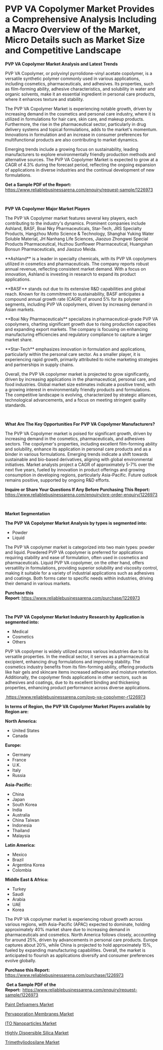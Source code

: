 <p><h1>PVP VA Copolymer Market Provides a Comprehensive Analysis Including a Macro Overview of the Market, Micro Details such as Market Size and Competitive Landscape</h1></p><p><strong>PVP VA Copolymer Market Analysis and Latest Trends</strong></p>
<p><p>PVP VA Copolymer, or polyvinyl pyrrolidone-vinyl acetate copolymer, is a versatile synthetic polymer commonly used in various applications, including cosmetics, pharmaceuticals, and adhesives. Its properties, such as film-forming ability, adhesive characteristics, and solubility in water and organic solvents, make it an essential ingredient in personal care products, where it enhances texture and stability.</p><p>The PVP VA Copolymer Market is experiencing notable growth, driven by increasing demand in the cosmetics and personal care industry, where it is utilized in formulations for hair care, skin care, and makeup products. Furthermore, the rise in the pharmaceutical sector, particularly in drug delivery systems and topical formulations, adds to the market's momentum. Innovations in formulation and an increase in consumer preferences for multifunctional products are also contributing to market dynamics.</p><p>Emerging trends include a growing focus on sustainability, leading manufacturers to explore environmentally friendly production methods and alternative sources. The PVP VA Copolymer Market is expected to grow at a CAGR of 4.3% during the forecast period, reflecting the ongoing expansion of applications in diverse industries and the continual development of new formulations.</p></p>
<p><strong>Get a Sample PDF of the Report:&nbsp;</strong> <a href="https://www.reliablebusinessarena.com/enquiry/request-sample/1226973?utm_campaign=2130&utm_medium=2&utm_source=Github&utm_content=ia&utm_term=30012025&utm_id=pvp-va-copolymer">https://www.reliablebusinessarena.com/enquiry/request-sample/1226973</a></p>
<p>&nbsp;</p>
<p><strong>PVP VA Copolymer Major Market Players</strong></p>
<p><p>The PVP VA Copolymer market features several key players, each contributing to the industry's dynamics. Prominent companies include Ashland, BASF, Boai Nky Pharmaceuticals, Star-Tech, JRS Specialty Products, Hangzhou Motto Science & Technology, Shanghai Yuking Water Soluble Material, JH Nanhang Life Sciences, Jiaozuo Zhongwei Special Products Pharmaceutical, Huzhou Sunflower Pharmaceutical, Huangshan Bonsun Pharmaceuticals, and Jiaozuo Meida.</p><p>**Ashland** is a leader in specialty chemicals, with its PVP VA copolymers utilized in cosmetics and pharmaceuticals. The company reports robust annual revenue, reflecting consistent market demand. With a focus on innovation, Ashland is investing in research to expand its product applications.</p><p>**BASF** stands out due to its extensive R&D capabilities and global reach. Known for its commitment to sustainability, BASF anticipates a compound annual growth rate (CAGR) of around 5% for its polymer segments, including PVP VA copolymers, driven by increasing demand in Asian markets.</p><p>**Boai Nky Pharmaceuticals** specializes in pharmaceutical-grade PVP VA copolymers, charting significant growth due to rising production capacities and expanding export markets. The company is focusing on enhancing manufacturing efficiencies and regulatory compliance to capture a larger market share.</p><p>**Star-Tech** emphasizes innovation in formulation and applications, particularly within the personal care sector. As a smaller player, it is experiencing rapid growth, primarily attributed to niche marketing strategies and partnerships in supply chains.</p><p>Overall, the PVP VA copolymer market is projected to grow significantly, driven by increasing applications in the pharmaceutical, personal care, and food industries. Global market size estimates indicate a positive trend, with a growing interest in environmentally friendly products and formulations. The competitive landscape is evolving, characterized by strategic alliances, technological advancements, and a focus on meeting stringent quality standards.</p></p>
<p>&nbsp;</p>
<p><strong>What Are The Key Opportunities For PVP VA Copolymer Manufacturers?</strong></p>
<p><p>The PVP VA Copolymer market is poised for significant growth, driven by increasing demand in the cosmetics, pharmaceuticals, and adhesives sectors. The copolymer's properties, including excellent film-forming ability and solubility, enhance its application in personal care products and as a binder in various formulations. Emerging trends indicate a shift towards sustainable and bio-based derivatives, aligning with global environmental initiatives. Market analysts project a CAGR of approximately 5-7% over the next five years, fueled by innovation in product offerings and growing consumption in developing regions, particularly Asia-Pacific. Future outlook remains positive, supported by ongoing R&D efforts.</p></p>
<p><strong>Inquire or Share Your Questions If Any Before Purchasing This Report:</strong> <a href="https://www.reliablebusinessarena.com/enquiry/pre-order-enquiry/1226973?utm_campaign=2130&utm_medium=2&utm_source=Github&utm_content=ia&utm_term=30012025&utm_id=pvp-va-copolymer">https://www.reliablebusinessarena.com/enquiry/pre-order-enquiry/1226973</a></p>
<p>&nbsp;</p>
<p><strong>Market Segmentation</strong></p>
<p><strong>The PVP VA Copolymer Market Analysis by types is segmented into:</strong></p>
<p><ul><li>Powder</li><li>Liquid</li></ul></p>
<p><p>The PVP VA copolymer market is categorized into two main types: powder and liquid. Powdered PVP VA copolymer is preferred for applications requiring stability and ease of formulation, often used in cosmetics and pharmaceuticals. Liquid PVP VA copolymer, on the other hand, offers versatility in formulations, providing superior solubility and viscosity control, making it suitable for a variety of industrial applications such as adhesives and coatings. Both forms cater to specific needs within industries, driving their demand in various markets.</p></p>
<p><strong>Purchase this Report:&nbsp;</strong><a href="https://www.reliablebusinessarena.com/purchase/1226973?utm_campaign=2130&utm_medium=2&utm_source=Github&utm_content=ia&utm_term=30012025&utm_id=pvp-va-copolymer">https://www.reliablebusinessarena.com/purchase/1226973</a></p>
<p>&nbsp;</p>
<p><strong>The PVP VA Copolymer Market Industry Research by Application is segmented into:</strong></p>
<p><ul><li>Medical</li><li>Cosmetics</li><li>Others</li></ul></p>
<p><p>PVP VA copolymer is widely utilized across various industries due to its versatile properties. In the medical sector, it serves as a pharmaceutical excipient, enhancing drug formulations and improving stability. The cosmetics industry benefits from its film-forming ability, offering products like hair gels and skincare items increased adhesion and moisture retention. Additionally, the copolymer finds applications in other sectors, such as adhesives and coatings, due to its excellent binding and thickening properties, enhancing product performance across diverse applications.</p></p>
<p><a href="https://www.reliablebusinessarena.com/pvp-va-copolymer-r1226973?utm_campaign=2130&utm_medium=2&utm_source=Github&utm_content=ia&utm_term=30012025&utm_id=pvp-va-copolymer">&nbsp;https://www.reliablebusinessarena.com/pvp-va-copolymer-r1226973</a></p>
<p><strong>In terms of Region, the PVP VA Copolymer Market Players available by Region are:</strong></p>
<p>
    <p> <strong> North America: </strong>
        <ul>
            <li>United States</li>
            <li>Canada</li>
        </ul>
        </p> 
    <p> <strong> Europe: </strong>
        <ul>
            <li>Germany</li>
            <li>France</li>
            <li>U.K.</li>
            <li>Italy</li>
            <li>Russia</li>
        </ul>
        </p> 
    <p> <strong> Asia-Pacific: </strong>
        <ul>
            <li>China</li>
            <li>Japan</li>
            <li>South Korea</li>
            <li>India</li>
            <li>Australia</li>
            <li>China Taiwan</li>
            <li>Indonesia</li>
            <li>Thailand</li>
            <li>Malaysia</li>
        </ul>
        </p> 
    <p> <strong> Latin America: </strong>
        <ul>
            <li>Mexico</li>
            <li>Brazil</li>
            <li>Argentina Korea</li>
            <li>Colombia</li>
        </ul>
        </p> 
    <p> <strong> Middle East & Africa: </strong>
        <ul>
            <li>Turkey</li>
            <li>Saudi</li>
            <li>Arabia</li>
            <li>UAE</li>
            <li>Korea</li>
        </ul>
    </p>
    </p>
<p><p>The PVP VA copolymer market is experiencing robust growth across various regions, with Asia-Pacific (APAC) expected to dominate, holding approximately 40% market share due to increasing demand in pharmaceuticals and cosmetics. North America follows closely, accounting for around 25%, driven by advancements in personal care products. Europe captures about 20%, while China is projected to hold approximately 15%, fueled by expanding manufacturing capabilities. Overall, the market is anticipated to flourish as applications diversify and consumer preferences evolve globally.</p></p>
<p><strong>Purchase this Report: </strong><a href="https://www.reliablebusinessarena.com/purchase/1226973?utm_campaign=2130&utm_medium=2&utm_source=Github&utm_content=ia&utm_term=30012025&utm_id=pvp-va-copolymer">https://www.reliablebusinessarena.com/purchase/1226973</a></p>
<p>&nbsp;<strong>Get a Sample PDF of the Report:&nbsp;&nbsp;</strong><a href="https://www.reliablebusinessarena.com/enquiry/request-sample/1226973?utm_campaign=2130&utm_medium=2&utm_source=Github&utm_content=ia&utm_term=30012025&utm_id=pvp-va-copolymer">https://www.reliablebusinessarena.com/enquiry/request-sample/1226973</a></p>
<p><strong></strong></p>
<p><p><a href="https://www.linkedin.com/pulse/global-paint-defoamers-market-analysis-forecast-15-cagr-projected-awrxe?utm_campaign=2130&utm_medium=2&utm_source=Github&utm_content=ia&utm_term=30012025&utm_id=pvp-va-copolymer">Paint Defoamers Market</a></p><p><a href="https://github.com/princessbartram3/Market-Research-Report-List-1/blob/main/pervaporation-membranes-market.md?utm_campaign=2130&utm_medium=2&utm_source=Github&utm_content=ia&utm_term=30012025&utm_id=pvp-va-copolymer">Pervaporation Membranes Market</a></p><p><a href="https://www.linkedin.com/pulse/forecasting-ito-nanoparticles-market-2025-2032-report-pk7ee?utm_campaign=2130&utm_medium=2&utm_source=Github&utm_content=ia&utm_term=30012025&utm_id=pvp-va-copolymer">ITO Nanoparticles Market</a></p><p><a href="https://www.linkedin.com/pulse/key-driving-factors-highly-dispersible-silica-industry-striking-fofwf?utm_campaign=2130&utm_medium=2&utm_source=Github&utm_content=ia&utm_term=30012025&utm_id=pvp-va-copolymer">Highly Dispersible Silica Market</a></p><p><a href="https://github.com/yankimber90yankim/Market-Research-Report-List-1/blob/main/trimethyliodosilane-market.md?utm_campaign=2130&utm_medium=2&utm_source=Github&utm_content=ia&utm_term=30012025&utm_id=pvp-va-copolymer">Trimethyliodosilane Market</a></p></p>